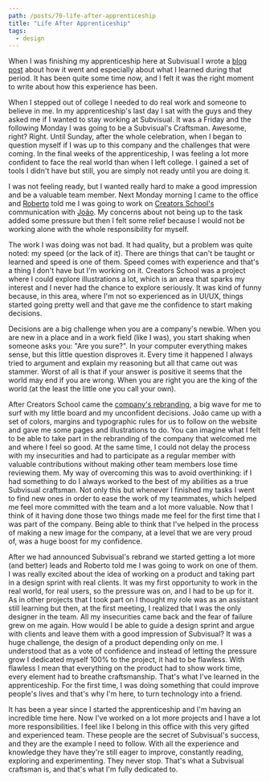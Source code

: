 ```yaml
---
path: /posts/70-life-after-apprenticeship
title: "Life After Apprenticeship"
tags:
  - design
---
```


When I was finishing my apprenticeship here at Subvisual I wrote a [blog post](https://subvisual.co/blog/posts/54-the-pursuit-of-craftsmanship) about how it went and especially about what I learned during that period. It has been quite some time now, and I felt it was the right moment to write about how this experience has been.

When I stepped out of college I needed to do real work and someone to believe in me. In my apprenticeship's last day I sat with the guys and they asked me if I wanted to stay working at Subvisual. It was a Friday and the following Monday I was going to be a Subvisual's Craftsman. Awesome, right? Right. Until Sunday, after the whole celebration, when I began to question myself if I was up to this company and the challenges that were coming. In the final weeks of the apprenticeship, I was feeling a lot more confident to face the real world than when I left college. I gained a set of tools I didn't have but still, you are simply not ready until you are doing it. 

I was not feeling ready, but I wanted really hard to make a good impression and be a valuable team member. Next Monday morning I came to the office and [Roberto](https://twitter.com/rmdgb) told me I was going to work on [Creators School's](https://subvisual.co/case-studies/creators-school/) communication with [João](https://twitter.com/jferreiradzn). My concerns about not being up to the task added some pressure but then I felt some relief because I would not be working alone with the whole responsibility for myself.

The work I was doing was not bad. It had quality, but a problem was quite noted: my speed (or the lack of it). There are things that can't be taught or learned and speed is one of them. Speed comes with experience and that's a thing I don't have but I'm working on it. Creators School was a project where I could explore illustrations a lot, which is an area that sparks my interest and I never had the chance to explore seriously. It was kind of funny because, in this area, where I'm not so experienced as in UI/UX, things started going pretty well and that gave me the confidence to start making decisions.

Decisions are a big challenge when you are a company's newbie. When you are new in a place and in a work field (like I was), you start shaking when someone asks you: "Are you sure?". In your computer everything makes sense, but this little question disproves it. Every time it happened I always tried to argument and explain my reasoning but all that came out was stammer. Worst of all is that if your answer is positive it seems that the world may end if you are wrong. When you are right you are the king of the world (at the least the little one you call your own).

After Creators School came the [company's rebranding](https://subvisual.co/blog/posts/59-part-i-why-subvisual), a big wave for me to surf with my little board and my unconfident decisions. João came up with a set of colors, margins and typographic rules for us to follow on the website and gave me some pages and illustrations to do. You can imagine what I felt to be able to take part in the rebranding of the company that welcomed me and where I feel so good. At the same time, I could not delay the process with my insecurities and had to participate as a regular member with valuable contributions without making other team members lose time reviewing them. My way of overcoming this was to avoid overthinking: if I had something to do I always worked to the best of my abilities as a true Subvisual craftsman. Not only this but whenever I finished my tasks I went to find new ones in order to ease the work of my teammates, which helped me feel more committed with the team and a lot more valuable. Now that I think of it having done those two things made me feel for the first time that I was part of the company. Being able to think that I've helped in the process of making a new image for the company, at a level that we are very proud of, was a huge boost for my confidence.

After we had announced Subvisual's rebrand we started getting a lot more (and better) leads and Roberto told me I was going to work on one of them. I was really excited about the idea of working on a product and taking part in a design sprint with real clients. It was my first opportunity to work in the real world, for real users, so the pressure was on, and I had to be up for it. As in other projects that I took part on I thought my role was as an assistant still learning but then, at the first meeting, I realized that I was the only designer in the team. All my insecurities came back and the fear of failure grew on me again. How would I be able to guide a design sprint and argue with clients and leave them with a good impression of Subvisual? It was a huge challenge, the design of a product depending only on me. I understood that as a vote of confidence and instead of letting the pressure grow I dedicated myself 100% to the project, it had to be flawless. With flawless I mean that everything on the product had to show work time, every element had to breathe craftsmanship. That's what I've learned in the apprenticeship. For the first time, I was doing something that could improve people's lives and that's why I'm here, to turn technology into a friend.

It has been a year since I started the apprenticeship and I'm having an incredible time here. Now I've worked on a lot more projects and I have a lot more responsibilities. I feel like I belong in this office with this very gifted and experienced team. These people are the secret of Subvisual's success, and they are the example I need to follow. With all the experience and knowledge they have they're still eager to improve, constantly reading, exploring and experimenting. They never stop. That's what a Subvisual craftsman is, and that's what I'm fully dedicated to.
